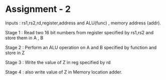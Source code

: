 
# Assignment - 2
Inputs : rs1,rs2,rd,register,address and ALU(func) , memory address (addr).

Stage 1 : Read two 16 bit numbers from register specified by rs1,rs2 and store them in A , B 

Stage 2 : Perform an ALU operation on A and B specified by function and store in Z

Stage 3 : Write the value of Z in reg specified by rd 

Stage 4 : also write value of Z in Memory location adder.